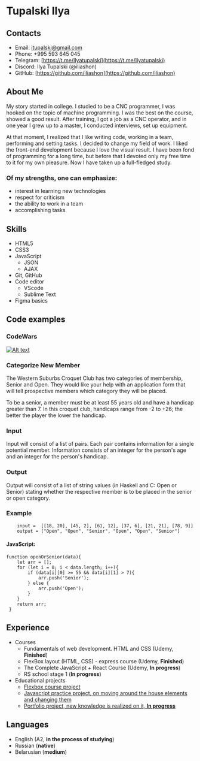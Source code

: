# Tupalski Ilya
## Contacts

+ Email: [itupalski@gmail.com](itupalski@gmail.com)
+ Phone: +995 593 645 045
+ Telegram: [https://t.me/Ilyatupalski](https://t.me/Ilyatupalski)
+ Discord: Ilya Tupalski (@iliashon)
+ GitHub: [https://github.com/iliashon](https://github.com/iliashon)


## About Me
My story started in college. I studied to be a CNC programmer, I was hooked on the topic of machine programming. I was the best on the course, showed a good result. After training, I got a job as a CNC operator, and in one year I grew up to a master, I conducted interviews, set up equipment.

At that moment, I realized that I like writing code, working in a team, performing and setting tasks. I decided to change my field of work. I liked the front-end development because I love the visual result. I have been fond of programming for a long time, but before that I devoted only my free time to it for my own pleasure. Now I have taken up a full-fledged study.


 ### Of my strengths, one can emphasize:
  + interest in learning new technologies
  + respect for criticism
  + the ability to work in a team
  + accomplishing tasks



## Skills
+ HTML5
+ CSS3
+ JavaScript
    + JSON
    + AJAX
+ Git, GitHub
+ Code editor
    + VScode
    + Sublime Text
+ Figma basics



## Code examples
### CodeWars
[![Alt text](https://www.codewars.com/users/Tupalski/badges/large)](https://www.codewars.com/users/Tupalski)
### Categorize New Member
The Western Suburbs Croquet Club has two categories of membership, Senior and Open. They would like your help with an application form that will tell prospective members which category they will be placed.

To be a senior, a member must be at least 55 years old and have a handicap greater than 7. In this croquet club, handicaps range from -2 to +26; the better the player the lower the handicap.

### Input
Input will consist of a list of pairs. Each pair contains information for a single potential member. Information consists of an integer for the person's age and an integer for the person's handicap.

### Output
Output will consist of a list of string values (in Haskell and C: Open or Senior) stating whether the respective member is to be placed in the senior or open category.
### Example
```
    input =  [[18, 20], [45, 2], [61, 12], [37, 6], [21, 21], [78, 9]]
    output = ["Open", "Open", "Senior", "Open", "Open", "Senior"]
```
#### JavaScript:
```
function openOrSenior(data){
    let arr = [];
    for (let i = 0; i < data.length; i++){
        if (data[i][0] >= 55 && data[i][1] > 7){
            arr.push('Senior');
        } else {
            arr.push('Open');
        }
    }
    return arr;
 }
 ```



## Experience
+ Сourses
    + Fundamentals of web development. HTML and CSS (Udemy, __Finished__)
    + FlexBox layout (HTML, CSS) - express course (Udemy, __Finished__)
    + The Complete JavaScript + React Course (Udemy, __In progress__)
    + RS school stage 1 (__In progress__)
+ Educational projects 
    + [Flexbox course project](https://github.com/iliashon/Project_easyCode)
    + [Javascript practice project, on moving around the house elements and changing them](https://github.com/iliashon/Project_mars_JS)
    + [Portfolio project, new knowledge is realized on it, __In progress__](https://github.com/iliashon/project_portfolio)



## Languages
+ English (A2, __in the process of studying__)
+ Russian (__native__)
+ Belarusian (__medium__)

    
